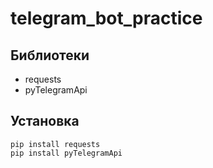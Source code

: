 # telegram_bot_practice
## Библиотеки   
- requests
- pyTelegramApi
## Установка
```
pip install requests
pip install pyTelegramApi
```
